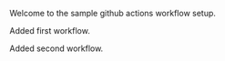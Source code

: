 Welcome to the sample github actions workflow setup.

Added first workflow.

Added second workflow.

